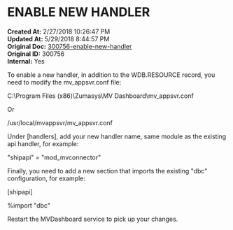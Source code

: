 # ENABLE NEW HANDLER

**Created At:** 2/27/2018 10:26:47 PM  
**Updated At:** 5/29/2018 8:44:57 PM  
**Original Doc:** [300756-enable-new-handler](https://docs.zumasys.com/36307-mv-connect/300756-enable-new-handler)  
**Original ID:** 300756  
**Internal:** Yes  


To enable a new handler, in addition to the WDB.RESOURCE record, you need to modify the mv\_appsvr.conf file:

C:\Program Files (x86)\Zumasys\MV Dashboard\mv\_appsvr.conf

Or

/usr/local/mvappsvr/mv\_appsvr.conf

Under [handlers], add your new handler name, same module as the existing api handler, for example:

"shipapi" = "mod\_mvconnector"

Finally, you need to add a new section that imports the existing "dbc" configuration, for example:

[shipapi]

%import "dbc"

Restart the MVDashboard service to pick up your changes.
